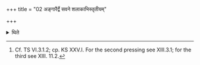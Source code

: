 +++
title = "02 अङ्गारैर्द्वे सवने शलाकाभिस्तृतीयम्"

+++

<details><summary>थिते</summary>

2. At the time of the (first) two pressings (he does so) by means of the burning coals; at the time of the third, by means of the burning grass-bunches.[^1]  

[^1]: Cf. TS VI.3.1.2; cp. KS XXV.I. For the second pressing see XIII.3.1; for the third see XIII. 11.2.  
</details>
